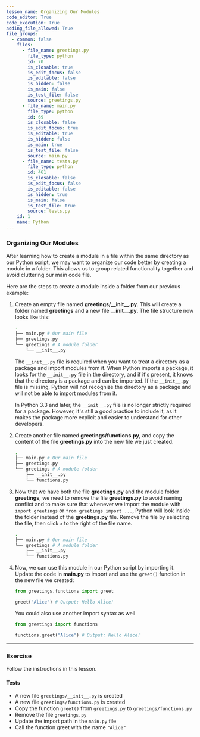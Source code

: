 ```yaml
---
lesson_name: Organizing Our Modules
code_editor: True
code_execution: True
adding_file_allowed: True
file_groups:
  - common: false
    files:
      - file_name: greetings.py
        file_type: python
        id: 70
        is_closable: true
        is_edit_focus: false
        is_editable: false
        is_hidden: false
        is_main: false
        is_test_file: false
        source: greetings.py
      - file_name: main.py
        file_type: python
        id: 69
        is_closable: false
        is_edit_focus: true
        is_editable: true
        is_hidden: false
        is_main: true
        is_test_file: false
        source: main.py
      - file_name: tests.py
        file_type: python
        id: 461
        is_closable: false
        is_edit_focus: false
        is_editable: false
        is_hidden: true
        is_main: false
        is_test_file: true
        source: tests.py
    id: 1
    name: Python
---
```


### Organizing Our Modules

After learning how to create a module in a file within the same directory as our Python script, we may want to organize our code better by creating a module in a folder. This allows us to group related functionality together and avoid cluttering our main code file.

Here are the steps to create a module inside a folder from our previous example:

1. Create an empty file named **greetings/\_\_init\_\_.py**. This will create a folder named **greetings** and a new file **\_\_init\_\_.py**. The file structure now looks like this:

   ```bash
   .
   ├── main.py # Our main file
   ├── greetings.py
   └── greetings # A module folder
       └── __init__.py
   ```

   <div class="alert-info text-sm">
   The <code>__init__.py</code> file is required when you want to treat a directory as a package and import modules from it. When Python imports a package, it looks for the <code>__init__.py</code> file in the directory, and if it's present, it knows that the directory is a package and can be imported. If the <code>__init__.py</code> file is missing, Python will not recognize the directory as a package and will not be able to import modules from it.

   In Python 3.3 and later, the <code>\_\_init\_\_.py</code> file is no longer strictly required for a package. However, it's still a good practice to include it, as it makes the package more explicit and easier to understand for other developers.
   </div>

2. Create another file named **greetings/functions.py**, and copy the content of the file **greetings.py** into the new file we just created.

   ```bash
   .
   ├── main.py # Our main file
   ├── greetings.py
   └── greetings # A module folder
       ├── __init__.py
       └── functions.py
   ```

3. Now that we have both the file **greetings.py** and the module folder **greetings**, we need to remove the file **greetings.py** to avoid naming conflict and to make sure that whenever we import the module with `import greetings` or `from greetings import ...`, Python will look inside the folder instead of the **greetings.py** file. Remove the file by selecting the file, then click `x` to the right of the file name.

   ```bash
   .
   ├── main.py # Our main file
   └── greetings # A module folder
       ├── __init__.py
       └── functions.py
   ```

4. Now, we can use this module in our Python script by importing it. Update the code in **main.py** to import and use the `greet()` function in the new file we created:

   ```python
   from greetings.functions import greet

   greet("Alice") # Output: Hello Alice!
   ```

   You could also use another import syntax as well

   ```python
   from greetings import functions

   functions.greet("Alice") # Output: Hello Alice!
   ```

---

### Exercise

Follow the instructions in this lesson.

#### Tests

<ul>
<li id="test-1">A new file <code>greetings/__init__.py</code> is created</li>
<li id="test-2">A new file <code>greetings/functions.py</code> is created</li>
<li id="test-3">Copy the function <code>greet()</code> from <code>greetings.py</code> to <code>greetings/functions.py</code></li>
<li id="test-4">Remove the file <code>greetings.py</code></li>
<li id="test-5">Update the import path in the <code>main.py</code> file</li>
<li id="test-6">Call the function greet with the name <code>"Alice"</code></li>
</ul>
